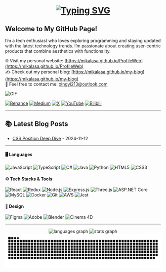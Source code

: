 <!-- 
[![MasterHead](https://mir-s3-cdn-cf.behance.net/project_modules/fs/579fe1183178475.653aa8931b193.gif)](https://mikalasa.github.io/ProfileWeb/)
-->

<!-- Profile -->
<h1 align="center">
  <a href="https://git.io/typing-svg">
    <img src="https://readme-typing-svg.demolab.com?font=Roboto&weight=1000&size=24&pause=1000&color=000000&width=240&lines=Hi+%F0%9F%91%8B%2C+I'm+Xingyi" alt="Typing SVG" />
  </a>
</h1>

## Welcome to My GitHub Page!

I’m a tech enthusiast who loves exploring programming and staying updated with the latest technology trends. I’m passionate about creating user-centric products that combine aesthetics with functionality.

🌐 Visit my personal website: [https://mikalasa.github.io/ProfileWeb](https://mikalasa.github.io/ProfileWeb)  
✍️ Check out my personal blog: [https://mikalasa.github.io/my-blog](https://mikalasa.github.io/my-blog)  
📧 Feel free to contact me: xingyi213@outlook.com  


<!-- Following -->
<div align="left">
  <img src="https://media0.giphy.com/media/v1.Y2lkPTc5MGI3NjExdW1sdmY5bmdxbWt1NmFyYWlmNW8zZXVqYnJmbWkzZnU2M2pyejNzdCZlcD12MV9pbnRlcm5hbF9naWZfYnlfaWQmY3Q9cw/fV8KLSSAXharZpHR0a/giphy.webp" alt="GIF" height="100" />
  
  [![Behance](https://img.shields.io/badge/Behance-1769ff?logo=behance&logoColor=white)](https://www.behance.net/stringx)
  [![Medium](https://img.shields.io/badge/Medium-12100E?logo=medium&logoColor=white)](https://medium.com/@xingyi-posts)
  [![X](https://img.shields.io/badge/X-black.svg?logo=X&logoColor=white)](https://x.com)
  [![YouTube](https://img.shields.io/badge/YouTube-%23FF0000.svg?logo=YouTube&logoColor=white)](https://youtube.com)
  [![Bilibili](https://img.shields.io/badge/Bilibili-00A1D6?logo=bilibili&logoColor=white)](https://space.bilibili.com)
</div>


<hr style="height:1px; border-width:0; color:gray; background-color:gray">

<!--
<div align="center">
  <img src="https://media0.giphy.com/media/v1.Y2lkPTc5MGI3NjExamwwNHZkY2UxcXNibDczZzFxdjFwZTNtN3J2aGdqbm9rOGFvdGtjayZlcD12MV9pbnRlcm5hbF9naWZfYnlfaWQmY3Q9Zw/g06HKnMmtK1aXurndU/giphy.webp" alt="GIF" height="100" />
</div>
-->

<!-- BLOG-POST-LIST:START -->
## 📚 Latest Blog Posts
- [CSS Position Deep Dive](https://mikalasa.github.io/my-blog/posts/2024-11-12-css-position-tips/) - 2024-11-12
<!-- BLOG-POST-LIST:END -->

<hr style="height:1px; border-width:0; color:gray; background-color:gray">

<!-- Skills -->

#### 🖥️ Languages
<p align="left">
  <img src="https://cdn.jsdelivr.net/gh/devicons/devicon/icons/javascript/javascript-original.svg" width="30px" title="JavaScript" />
  <img src="https://cdn.jsdelivr.net/gh/devicons/devicon/icons/typescript/typescript-original.svg" width="30px" title="TypeScript" />
  <img src="https://cdn.jsdelivr.net/gh/devicons/devicon/icons/csharp/csharp-original.svg" width="30px" title="C#" />
  <img src="https://cdn.jsdelivr.net/gh/devicons/devicon/icons/java/java-original.svg" width="30px" title="Java" />
  <img src="https://cdn.jsdelivr.net/gh/devicons/devicon/icons/python/python-original.svg" width="30px" title="Python" />
  <img src="https://cdn.jsdelivr.net/gh/devicons/devicon/icons/html5/html5-original.svg" width="30px" title="HTML5" />
  <img src="https://cdn.jsdelivr.net/gh/devicons/devicon/icons/css3/css3-original.svg" width="30px" title="CSS3" />
</p>

#### ⚙️ Tech Stacks & Tools
<p align="left">
  <img src="https://cdn.jsdelivr.net/gh/devicons/devicon/icons/react/react-original.svg" width="30px" title="React" />
  <img src="https://cdn.jsdelivr.net/gh/devicons/devicon/icons/redux/redux-original.svg" width="30px" title="Redux" />
  <img src="https://cdn.jsdelivr.net/gh/devicons/devicon/icons/nodejs/nodejs-original.svg" width="30px" title="Node.js" />
  <img src="https://cdn.jsdelivr.net/gh/devicons/devicon/icons/express/express-original.svg" width="30px" title="Express.js" />
  <img src="https://cdn.jsdelivr.net/gh/devicons/devicon/icons/threejs/threejs-original.svg" width="30px" title="Three.js" />
  <img src="https://cdn.jsdelivr.net/gh/devicons/devicon/icons/dotnetcore/dotnetcore-original.svg" width="30px" title="ASP.NET Core" />
  <img src="https://cdn.jsdelivr.net/gh/devicons/devicon/icons/mysql/mysql-original.svg" width="30px" title="MySQL" />
  <img src="https://cdn.jsdelivr.net/gh/devicons/devicon/icons/docker/docker-original.svg" width="30px" title="Docker" />
  <img src="https://cdn.jsdelivr.net/gh/devicons/devicon/icons/git/git-original.svg" width="30px" title="Git" />
  <img src="https://cdn.jsdelivr.net/npm/simple-icons/icons/amazonaws.svg" width="30px" title="AWS" />
  <img src="https://cdn.jsdelivr.net/gh/devicons/devicon/icons/jest/jest-plain.svg" width="30px" title="Jest" />
</p>

#### 🎨 Design
<p align="left">
  <img src="https://cdn.jsdelivr.net/gh/devicons/devicon/icons/figma/figma-original.svg" width="30px" title="Figma" />
  <img src="https://cdn-icons-png.flaticon.com/128/888/888835.png" width="30px" title="Adobe" />
  <img src="https://cdn.jsdelivr.net/gh/devicons/devicon/icons/blender/blender-original.svg" width="30px" title="Blender" />
  <img src="https://img.icons8.com/color/48/cinema-4d.png" width="30px" title="Cinema 4D" />
</p>



<hr style="height:1px; border-width:0; color:gray; background-color:gray">


<!-- github state -->
<div align="center">
   <img src="https://github-readme-stats.vercel.app/api/top-langs?username=mikalasa&locale=en&hide_title=false&layout=compact&card_width=500&langs_count=8&theme=light&hide_border=false&order=2" height="160" alt="languages graph" />
<img src="https://github-readme-stats.vercel.app/api?username=mikalasa&hide_title=false&hide_rank=false&show_icons=true&include_all_commits=true&count_private=true&disable_animations=false&theme=light&locale=en&hide_border=false&order=1" height="160" alt="stats graph" />
</div>

<!-- snake -->
<img src="https://raw.githubusercontent.com/mikalasa/snk/output/github-contribution-grid-snake.svg" alt="Snake animation" />
